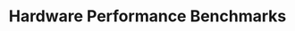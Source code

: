 ---
title: 'Hardware Performance Benchmarks'
menu: 'Benchmarks'
onpage_menu: false
body_classes: 'title-h1h2 header-dark header-transparent main-page tour tools benchmarks'
metadata:
    description: 'These benchmarks show how ChartVPS hardware performs in respect to all other providers and computers.'
content:
    items: '@self.modular'
---
